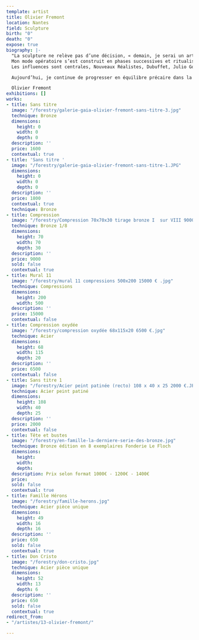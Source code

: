 ```yaml
---
template: artist
title: Olivier Fremont
location: Nantes
field: Sculpture
birth: "0"
death: "0"
expose: true
biography: |-
  "La sculpture ne relève pas d’une décision, « demain, je serai un artiste », mais à posteriori, je compare cette situation à un long processus de maturation, qui aboutit à « s’autoriser à ». Autodidacte donc, je suis « l’homme du commun à l’ouvrage » de Jean Dubuffet, grand pourfendeur de l’artiste démiurge ou thaumaturge. Celui que décrit David Smith, qui « sait que la sculpture se fait avec des choses ordinaires, que les sculpteurs sont des gens ordinaires qui se sont débarrassés de toute distinction pour revenir à l’ordinaire, à l’état brut… Je ne dépose pas l’aquarelle ou l’encre sur le papier,  je ne travaille pas en surface. Je m’attaque à l’épaisseur de la matière et à la trace de l’expérience. Les compressions et les plaques de métaux sont des palimpsestes sur lesquels j’inscris ma trace personnelle. Pour paraphraser François Dagognet : suis-je un dadaïste qui ironise ? Suis-je un plasticien écologiste qui exhibe les restes de l’hyper consommation pour la dénoncer ? Plus intimement, c’est probablement mon rapport au temps  à la dégradation, et la meurtrissure que je mets en jeu : «… l’apollinien qui s’efface devant le dyonisaque ».
  Mon mode opératoire s’est construit en phases successives et ritualisées : la recherche de lieux de collecte,  une errance dans les coins les moins reluisants du tissu urbain, friches industrielles, déchèteries, entreprises de récupération. Le hasard (?) veut que l’industriel qui me fournit aujourd’hui ait précédemment alimenté César en compressions. Ensuite stocker, laisser mûrir l’idée, et enfin me mettre au travail. C’est la quête d’un accidentel heureux, celui que décrivent Soulages et Dubuffet, l’illustration de ce processus que les anglo-saxons nomment du beau terme de « serendipity ».
  Les influences sont centrales, Nouveaux Réalistes, Dubuffet, Julio Gonzales, David Smith. Tout cela prend du sens dans ce que Michael Peppiatt appelle « le feu sous la cendre ». Le digest à ma façon des influences réciproques définit ma carte mentale, ma compréhension des forces à l’œuvre. Il m’est difficile de le rationaliser, donc je l’accepte et j’en fais mon identité d’artiste.

  Aujourd’hui, je continue de progresser en équilibre précaire dans la zone ouverte par le ré usage des matières, que j’essaie d’inscrire dans un langage contemporain. Dans la séquence itérative de l’idée au geste, le matériau semble parfois prendre la main sur l’intention. Les forces centrifuges et l’incertitude sont peut-être les moteurs même. Les compressions continuent de tirer vers la visagéité quand les grandes tôles colorées s’assemblent en mosaïque abstraites. Aujourd’hui vient le temps de créations plus dilatées, et l’envie d’investir l’espace public pour faire partager plus largement"

  Olivier Fremont
exhibitions: []
works:
- title: Sans titre
  image: "/forestry/galerie-gaia-olivier-fremont-sans-titre-3.jpg"
  technique: Bronze
  dimensions:
    height: 0
    width: 0
    depth: 0
  description: ''
  price: 1600
  contextual: true
- title: 'Sans titre '
  image: "/forestry/galerie-gaia-olivier-fremont-sans-titre-1.JPG"
  dimensions:
    height: 0
    width: 0
    depth: 0
  description: ''
  price: 1800
  contextual: true
  technique: Bronze
- title: Compression
  image: "/forestry/Compression 70x70x30 tirage bronze I  sur VIII 9000 €.jpg"
  technique: Bronze 1/8
  dimensions:
    height: 70
    width: 70
    depth: 30
  description: ''
  price: 9000
  sold: false
  contextual: true
- title: Mural 11
  image: "/forestry/mural 11 compressions 500x200 15000 € .jpg"
  technique: Compressions
  dimensions:
    height: 200
    width: 500
  description: ''
  price: 15000
  contextual: false
- title: Compression oxydée
  image: "/forestry/compression oxydée 68x115x20 6500 €.jpg"
  technique: Acier
  dimensions:
    height: 68
    width: 115
    depth: 20
  description: ''
  price: 6500
  contextual: false
- title: Sans titre 1
  image: "/forestry/Acier peint patinée (recto) 108 x 40 x 25 2000 €.JPG"
  technique: Acier peint patiné
  dimensions:
    height: 108
    width: 40
    depth: 25
  description: ''
  price: 2000
  contextual: false
- title: Tête et bustes
  image: "/forestry/en-famille-la-derniere-serie-des-bronze.jpg"
  technique: Bronze édition en 8 exemplaires Fonderie Le Floch
  dimensions:
    height: 
    width: 
    depth: 
  description: Prix selon format 1000€ - 1200€ - 1400€
  price: 
  sold: false
  contextual: true
- title: Famille Hérons
  image: "/forestry/famille-herons.jpg"
  technique: Acier pièce unique
  dimensions:
    height: 49
    width: 16
    depth: 16
  description: ''
  price: 650
  sold: false
  contextual: true
- title: Don Cristo
  image: "/forestry/don-cristo.jpg"
  technique: Acier pièce unique
  dimensions:
    height: 52
    width: 13
    depth: 6
  description: ''
  price: 650
  sold: false
  contextual: true
redirect_from:
- "/artistes/13-olivier-fremont/"

---
```

